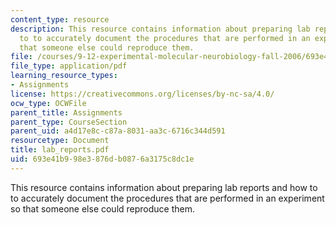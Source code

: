 ```yaml
---
content_type: resource
description: This resource contains information about preparing lab reports and how
  to to accurately document the procedures that are performed in an experiment so
  that someone else could reproduce them.
file: /courses/9-12-experimental-molecular-neurobiology-fall-2006/693e41b998e3876db0876a3175c8dc1e_lab_reports.pdf
file_type: application/pdf
learning_resource_types:
- Assignments
license: https://creativecommons.org/licenses/by-nc-sa/4.0/
ocw_type: OCWFile
parent_title: Assignments
parent_type: CourseSection
parent_uid: a4d17e8c-c87a-8031-aa3c-6716c344d591
resourcetype: Document
title: lab_reports.pdf
uid: 693e41b9-98e3-876d-b087-6a3175c8dc1e
---
```

This resource contains information about preparing lab reports and how to to accurately document the procedures that are performed in an experiment so that someone else could reproduce them.